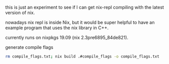 this is just an experiment to see if I can get nix-repl compiling with the latest version of nix.

nowadays nix repl is inside Nix, but it would be super helpful to have an example
program that uses the nix library in C++.

currently runs on nixpkgs 19.09 (nix 2.3pre6895_84de821).

generate compile flags
```sh
rm compile_flags.txt; nix build .#compile_flags -o compile_flags.txt
```